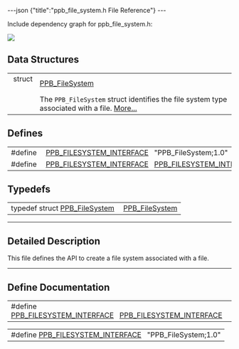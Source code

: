 ---json {"title":"ppb\_file\_system.h File Reference"} ---

Include dependency graph for ppb\_file\_system.h:

![](/docs/native-client/pepper_beta/c/ppb__file__system_8h__incl.png)

Data Structures
---------------

<table><tbody><tr class="odd"><td style="text-align: right;">struct  </td><td><a href="/docs/native-client/pepper_beta/c/struct_p_p_b___file_system__1__0/" class="el">PPB_FileSystem</a></td></tr><tr class="even"><td style="text-align: right;"> </td><td>The <code>PPB_FileSystem</code> struct identifies the file system type associated with a file. <a href="/docs/native-client/pepper_beta/c/struct_p_p_b___file_system__1__0#details">More...</a><br />
</td></tr></tbody></table>

Defines
-------

<table><tbody><tr class="odd"><td style="text-align: right;">#define </td><td><a href="/docs/native-client/pepper_beta/c/ppb__file__system_8h#a856262c69fb3460f83a1b1fa3630c7c9" class="el">PPB_FILESYSTEM_INTERFACE</a>   "PPB_FileSystem;1.0"</td></tr><tr class="even"><td style="text-align: right;">#define </td><td><a href="/docs/native-client/pepper_beta/c/ppb__file__system_8h#a492a8ab8ba84394c44cca88c45852f2c" class="el">PPB_FILESYSTEM_INTERFACE</a>   <a href="/docs/native-client/pepper_beta/c/ppb__file__system_8h#a856262c69fb3460f83a1b1fa3630c7c9" class="el">PPB_FILESYSTEM_INTERFACE</a></td></tr></tbody></table>

Typedefs
--------

<table><tbody><tr class="odd"><td style="text-align: right;">typedef struct <a href="/docs/native-client/pepper_beta/c/struct_p_p_b___file_system__1__0/" class="el">PPB_FileSystem</a> </td><td><a href="/docs/native-client/pepper_beta/c/group___interfaces#gae5ad593b6aff864c6bd0acc09d6cc5e9" class="el">PPB_FileSystem</a></td></tr></tbody></table>

------------------------------------------------------------------------

<span id="details" class="anchor" style="margin: 0;"></span>

Detailed Description
--------------------

This file defines the API to create a file system associated with a file.

------------------------------------------------------------------------

Define Documentation
--------------------

<span id="a492a8ab8ba84394c44cca88c45852f2c" class="anchor" style="margin: 0;"></span>

<table><tbody><tr class="odd"><td>#define <a href="/docs/native-client/pepper_beta/c/ppb__file__system_8h#a492a8ab8ba84394c44cca88c45852f2c" class="el">PPB_FILESYSTEM_INTERFACE</a>   <a href="/docs/native-client/pepper_beta/c/ppb__file__system_8h#a856262c69fb3460f83a1b1fa3630c7c9" class="el">PPB_FILESYSTEM_INTERFACE</a></td></tr></tbody></table>

<span id="a856262c69fb3460f83a1b1fa3630c7c9" class="anchor" style="margin: 0;"></span>

<table><tbody><tr class="odd"><td>#define <a href="/docs/native-client/pepper_beta/c/ppb__file__system_8h#a856262c69fb3460f83a1b1fa3630c7c9" class="el">PPB_FILESYSTEM_INTERFACE</a>   "PPB_FileSystem;1.0"</td></tr></tbody></table>
